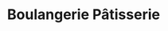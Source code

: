 ---
title: "Boulangerie Pâtisserie"
url: /pavilly/boulangerie-patisserie-rue-adolphe-lasne/
shop: boulangerie
---